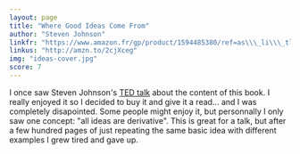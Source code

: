 ```yaml
---
layout: page
title: "Where Good Ideas Come From"
author: "Steven Johnson"
linkfr: "https://www.amazon.fr/gp/product/1594485380/ref=as\\\_li\\\_tl?ie=UTF8&camp=1642&creative=6746&creativeASIN=1594485380&linkCode=as2&tag=mg092-21"
linkus: "http://amzn.to/2cjXceg" 
img: "ideas-cover.jpg"
score: 7
---
```


I once saw Steven Johnson's [TED talk][1] about the content of this book. I really enjoyed it so I decided to buy it and give it a read... and I was completely disapointed. Some people might enjoy it, but personnally I only saw one concept: "all ideas are derivative". This is great for a talk, but after a few hundred pages of just repeating the same basic idea with different examples I grew tired and gave up. 


[1]:	http://www.ted.com/talks/steven_johnson_where_good_ideas_come_from?language=en